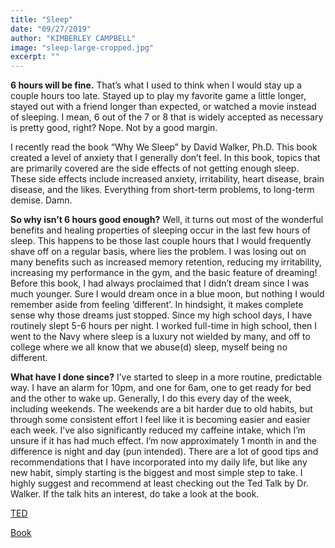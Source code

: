 ```yaml
---
title: "Sleep"
date: "09/27/2019"
author: "KIMBERLEY CAMPBELL"
image: "sleep-large-cropped.jpg"
excerpt: ""
---
```


**6 hours will be fine.** That’s what I used to think when I would stay up a couple hours too late. Stayed up to play my favorite game a little longer, stayed out with a friend longer than expected, or watched a movie instead of sleeping. I mean, 6 out of the 7 or 8 that is widely accepted as necessary is pretty good, right? Nope. Not by a good margin.
&nbsp;

I recently read the book “Why We Sleep” by David Walker, Ph.D. This book created a level of anxiety that I generally don’t feel. In this book, topics that are primarily covered are the side effects of not getting enough sleep. These side effects include increased anxiety, irritability, heart disease, brain disease, and the likes. Everything from short-term problems, to long-term demise. Damn.

**So why isn’t 6 hours good enough?** Well, it turns out most of the wonderful benefits and healing properties of sleeping occur in the last few hours of sleep. This happens to be those last couple hours that I would frequently shave off on a regular basis, where lies the problem. I was losing out on many benefits such as increased memory retention, reducing my irritability, increasing my performance in the gym, and the basic feature of dreaming! Before this book, I had always proclaimed that I didn’t dream since I was much younger. Sure I would dream once in a blue moon, but nothing I would remember aside from feeling ‘different’. In hindsight, it makes complete sense why those dreams just stopped. Since my high school days, I have routinely slept 5-6 hours per night. I worked full-time in high school, then I went to the Navy where sleep is a luxury not wielded by many, and off to college where we all know that we abuse(d) sleep, myself being no different.

**What have I done since?** I’ve started to sleep in a more routine, predictable way. I have an alarm for 10pm, and one for 6am, one to get ready for bed and the other to wake up. Generally, I do this every day of the week, including weekends. The weekends are a bit harder due to old habits, but through some consistent effort I feel like it is becoming easier and easier each week. I’ve also significantly reduced my caffeine intake, which I’m unsure if it has had much effect. I’m now approximately 1 month in and the difference is night and day (pun intended). There are a lot of good tips and recommendations that I have incorporated into my daily life, but like any new habit, simply starting is the biggest and most simple step to take. I highly suggest and recommend at least checking out the Ted Talk by Dr. Walker. If the talk hits an interest, do take a look at the book.

[TED](https://www.ted.com/talks/matt_walker_sleep_is_your_superpower?language=en)

[Book](https://www.amazon.com/gp/product/B06ZZ1YGJ5)
